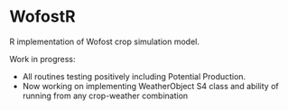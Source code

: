 # WofostR
R implementation of Wofost crop simulation model.

Work in progress:
- All routines testing positively including Potential Production.
- Now working on implementing WeatherObject S4 class and ability of running
  from any crop-weather combination

